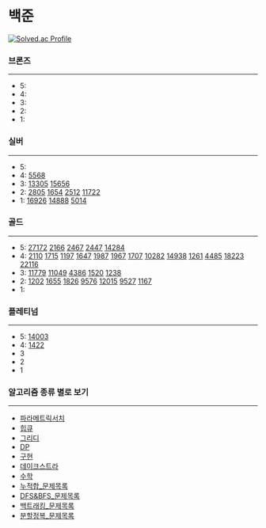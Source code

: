 # 백준


[![Solved.ac Profile](http://mazassumnida.wtf/api/v2/generate_badge?boj=seonguk52)](https://solved.ac/seonguk52/)


### 브론즈

---
- 5:
- 4:
- 3:
- 2:
- 1:


### 실버

---
- 5:
- 4:
[5568](%EB%B0%B1%ED%8A%B8%EB%9E%98%ED%82%B9%2F5568%2F5568.md)
- 3:
[13305](그리디/13305/13305.md)
[15656](%EB%B0%B1%ED%8A%B8%EB%9E%98%ED%82%B9%2F15656%2F15656.md)
- 2:
[2805](파라메트릭서치/2805/2805.md)
[1654](파라메트릭서치/1654/1654.md)
[2512](파라메트릭서치/2512/2512.md)
[11722](DP%2F%EB%B6%80%EB%B6%84%EC%88%98%EC%97%B4%2F11722%2F11722.md)
- 1:
[16926](%EA%B5%AC%ED%98%84%2F16926%2F16926.md)
[14888](%EB%B0%B1%ED%8A%B8%EB%9E%98%ED%82%B9%2F14888%2F14888.md)
[5014](DFS%26BFS%2FBFS%2F5014%2F5014.md)

### 골드

---

- 5:
[27172](%EC%88%98%ED%95%99%2F27172%2F27172.md)
[2166](%EC%88%98%ED%95%99%2F%EA%B8%B0%ED%95%98%ED%95%99%2F2166%2F2166.md)
[2467](%EC%9D%B4%EB%B6%84%ED%83%90%EC%83%89%2F%ED%88%AC%ED%8F%AC%EC%9D%B8%ED%84%B0%2F2467.md)
[2447](%EB%B6%84%ED%95%A0%EC%A0%95%EB%B3%B5%2F2447%2F2447.md)
[14284](%EB%8D%B0%EC%9D%B4%ED%81%AC%EC%8A%A4%ED%8A%B8%EB%9D%BC%2F14284%2F14284.md)
- 4:
[2110](파라메트릭서치/2110/2110.md)
[1715](힙큐/1715/1715.md)
[1197](%EC%B5%9C%EC%86%8C%EC%8A%A4%ED%8C%A8%EB%8B%9D%ED%8A%B8%EB%A6%AC%2F1197%2F1197.md)
[1647](%EC%B5%9C%EC%86%8C%EC%8A%A4%ED%8C%A8%EB%8B%9D%ED%8A%B8%EB%A6%AC%2F1647%2F1647.md)
[1987](DFS%26BFS%2FDFS%2F1987%2F1987.md)
[1967](DFS%26BFS%2FDFS%2F1967%2F1967.py)
[1707](DFS%26BFS%2FDFS%2F1707%2F1707.md)
[10282](%EB%8D%B0%EC%9D%B4%ED%81%AC%EC%8A%A4%ED%8A%B8%EB%9D%BC%2F10282%2F10282.md)
[14938](%EB%8D%B0%EC%9D%B4%ED%81%AC%EC%8A%A4%ED%8A%B8%EB%9D%BC%2F14938%2F14938.md)
[1261](%EB%8D%B0%EC%9D%B4%ED%81%AC%EC%8A%A4%ED%8A%B8%EB%9D%BC%2F1261%2F1261.md)
[4485](%EB%8D%B0%EC%9D%B4%ED%81%AC%EC%8A%A4%ED%8A%B8%EB%9D%BC%2F4485%2F4485.md)
[18223](%EB%8D%B0%EC%9D%B4%ED%81%AC%EC%8A%A4%ED%8A%B8%EB%9D%BC%2F18223%2F18223.md)
[22116](%EB%8D%B0%EC%9D%B4%ED%81%AC%EC%8A%A4%ED%8A%B8%EB%9D%BC%2F22116%2F22116.md)
- 3:
[11779](%EB%8D%B0%EC%9D%B4%ED%81%AC%EC%8A%A4%ED%8A%B8%EB%9D%BC%2F11779%2F11779.md)
[11049](DP%2F11049%2F11049.md)
[4386](%EC%B5%9C%EC%86%8C%EC%8A%A4%ED%8C%A8%EB%8B%9D%ED%8A%B8%EB%A6%AC%2F4386%2F4386.md)
[1520](DFS%26BFS%2FDFS%2F1520%2F1520.md)
[1238](%EB%8D%B0%EC%9D%B4%ED%81%AC%EC%8A%A4%ED%8A%B8%EB%9D%BC%2F1238%2F1238.md)
- 2:
[1202](그리디/1202/1202.md)
[1655](힙큐/1655/1655.md)
[1826](그리디/1826/1826.md)
[9576](그리디/9576/9576.md)
[12015](%EC%9D%B4%EB%B6%84%ED%83%90%EC%83%89%2F12015%2F12015.md)
[9527](%EB%88%84%EC%A0%81%ED%95%A9%2F9527%2F9527.md)
[1167](DFS%26BFS%2FDFS%2F1167%2F1167.md)
- 1:


### 플레티넘

---

- 5:
[14003](%EC%9D%B4%EB%B6%84%ED%83%90%EC%83%89%2F14003%2F14003.md)
- 4:
[1422](%EA%B7%B8%EB%A6%AC%EB%94%94%2F1422%2F1422.md)
- 3
- 2
- 1


### 알고리즘 종류 별로 보기

---

- [파라메트릭서치](파라메트릭서치/파라메트릭서치_문제목록.md)
- [힙큐](힙큐/힙큐_문제목록.md)
- [그리디](그리디/그리디_문제목록.md)
- [DP](DP%2FDP_%EB%AC%B8%EC%A0%9C%EB%AA%A9%EB%A1%9D.md)
- [구현](%EA%B5%AC%ED%98%84%2F%EA%B5%AC%ED%98%84_%EB%AC%B8%EC%A0%9C%EB%AA%A9%EB%A1%9D.md)
- [데이크스트라](%EB%8D%B0%EC%9D%B4%ED%81%AC%EC%8A%A4%ED%8A%B8%EB%9D%BC%2F%EB%8D%B0%EC%9D%B4%ED%81%AC%EC%8A%A4%ED%8A%B8%EB%9D%BC_%EB%AC%B8%EC%A0%9C%EB%AA%A9%EB%A1%9D.md)
- [수학](%EC%88%98%ED%95%99)
- [누적합_문제목록](%EB%88%84%EC%A0%81%ED%95%A9%2F%EB%88%84%EC%A0%81%ED%95%A9_%EB%AC%B8%EC%A0%9C%EB%AA%A9%EB%A1%9D.md)
- [DFS&BFS_문제목록](DFS%26BFS%2FDFS%26BFS_%EB%AC%B8%EC%A0%9C%EB%AA%A9%EB%A1%9D.md)
- [백트래킹_문제목록](%EB%B0%B1%ED%8A%B8%EB%9E%98%ED%82%B9%2F%EB%B0%B1%ED%8A%B8%EB%9E%98%ED%82%B9_%EB%AC%B8%EC%A0%9C%EB%AA%A9%EB%A1%9D.md)
- [분할정복_문제목록](%EB%B6%84%ED%95%A0%EC%A0%95%EB%B3%B5%2F%EB%B6%84%ED%95%A0%EC%A0%95%EB%B3%B5_%EB%AC%B8%EC%A0%9C%EB%AA%A9%EB%A1%9D.md)